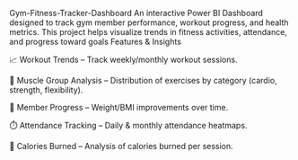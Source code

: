 Gym-Fitness-Tracker-Dashboard
An interactive Power BI Dashboard designed to track gym member performance, workout progress, and health metrics. This project helps visualize trends in fitness activities, attendance, and progress toward goals
Features & Insights

📈 Workout Trends – Track weekly/monthly workout sessions.

💪 Muscle Group Analysis – Distribution of exercises by category (cardio, strength, flexibility).

🧍 Member Progress – Weight/BMI improvements over time.

⏱️ Attendance Tracking – Daily & monthly attendance heatmaps.

🥗 Calories Burned – Analysis of calories burned per session.
